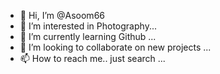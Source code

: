 - 👋 Hi, I’m @Asoom66
- 👀 I’m interested in Photography...
- 🌱 I’m currently learning Github ...
- 💞️ I’m looking to collaborate on new projects ...
- 📫 How to reach me.. just search ...

<!---
Asoom66/Asoom66 is a ✨ special ✨ repository because its `README.md` (this file) appears on your GitHub profile.
You can click the Preview link to take a look at your changes.
--->
